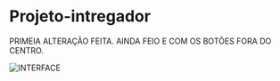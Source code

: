 # Projeto-intregador
 PRIMEIA ALTERAÇÃO FEITA. AINDA FEIO E COM OS BOTÕES FORA DO CENTRO. 

![INTERFACE](https://user-images.githubusercontent.com/68571128/115996299-1ed6f680-a5b5-11eb-871c-662266446e21.png)


